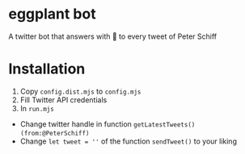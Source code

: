 # eggplant bot
A twitter bot that answers with 🍆 to every tweet of Peter Schiff


# Installation
1. Copy `config.dist.mjs` to `config.mjs`
2. Fill Twitter API credentials
3. In `run.mjs`


- Change twitter handle in function `getLatestTweets()` `(from:@PeterSchiff)`
- Change `let tweet = ''` of the function `sendTweet()` to your liking
